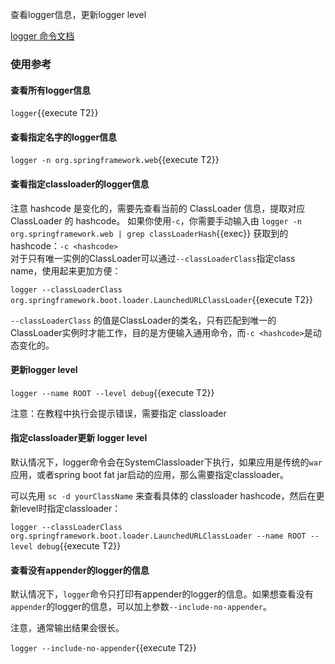 查看logger信息，更新logger level

[logger 命令文档](https://arthas.aliyun.com/doc/logger.html)

### 使用参考

#### 查看所有logger信息

`logger`{{execute T2}}

#### 查看指定名字的logger信息

`logger -n org.springframework.web`{{execute T2}}

#### 查看指定classloader的logger信息

注意 hashcode 是变化的，需要先查看当前的 ClassLoader 信息，提取对应 ClassLoader 的 hashcode。
如果你使用`-c`，你需要手动输入由 `logger -n org.springframework.web | grep classLoaderHash`{{exec}} 获取到的 hashcode：`-c <hashcode>`  
对于只有唯一实例的ClassLoader可以通过`--classLoaderClass`指定class name，使用起来更加方便：

`logger --classLoaderClass org.springframework.boot.loader.LaunchedURLClassLoader`{{execute T2}}

`--classLoaderClass` 的值是ClassLoader的类名，只有匹配到唯一的ClassLoader实例时才能工作，目的是方便输入通用命令，而`-c <hashcode>`是动态变化的。

#### 更新logger level

`logger --name ROOT --level debug`{{execute T2}}

注意：在教程中执行会提示错误，需要指定 classloader

#### 指定classloader更新 logger level

默认情况下，logger命令会在SystemClassloader下执行，如果应用是传统的`war`应用，或者spring boot fat jar启动的应用，那么需要指定classloader。

可以先用 `sc -d yourClassName` 来查看具体的 classloader hashcode，然后在更新level时指定classloader：

`logger --classLoaderClass org.springframework.boot.loader.LaunchedURLClassLoader --name ROOT --level debug`{{execute T2}}

#### 查看没有appender的logger的信息

默认情况下，`logger`命令只打印有appender的logger的信息。如果想查看没有`appender`的logger的信息，可以加上参数`--include-no-appender`。

注意，通常输出结果会很长。

`logger --include-no-appender`{{execute T2}}
